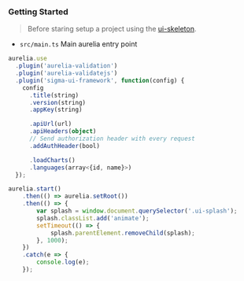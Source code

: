 ### Getting Started

> Before staring setup a project using the [ui-skeleton](//github.com/sigmaframeworks/sigma-ui-skeleton).


* `src/main.ts` Main aurelia entry point

```ts
aurelia.use
  .plugin('aurelia-validation')
  .plugin('aurelia-validatejs')
  .plugin('sigma-ui-framework', function(config) {
    config
      .title(string)
      .version(string)
      .appKey(string)

      .apiUrl(url)
      .apiHeaders(object)
      // Send authorization header with every request
      .addAuthHeader(bool)

      .loadCharts()
      .languages(array<{id, name}>)
  });

aurelia.start()
	.then(() => aurelia.setRoot())
	.then(() => {
		var splash = window.document.querySelector('.ui-splash');
		splash.classList.add('animate');
		setTimeout(() => {
			splash.parentElement.removeChild(splash);
		}, 1000);
	})
	.catch(e => {
		console.log(e);
	});
```
